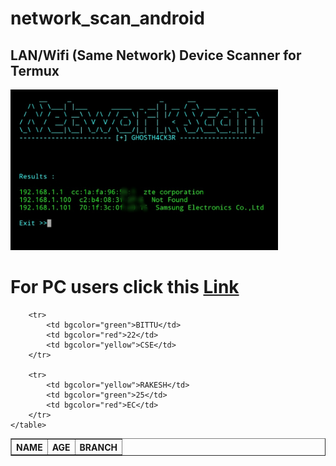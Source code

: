 # network_scan_android
<h2>LAN/Wifi (Same Network) Device Scanner for Termux </h2>

<img src="https://github.com/GH0STH4CKER/network_scan_android/blob/main/androidipscan_ss.jpg" width=85%>

# For PC users click this <a href="https://github.com/GH0STH4CKER/Lan_IP_Scanner" >Link</a>

<table width="500" border="1"> 
        <tr> 
            <th>NAME</th> 
            <th>AGE</th> 
            <th>BRANCH</th> 
        </tr> 
  
        <tr> 
            <td bgcolor="green">BITTU</td> 
            <td bgcolor="red">22</td> 
            <td bgcolor="yellow">CSE</td> 
        </tr> 
  
        <tr> 
            <td bgcolor="yellow">RAKESH</td> 
            <td bgcolor="green">25</td> 
            <td bgcolor="red">EC</td> 
        </tr> 
    </table> 

